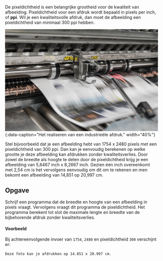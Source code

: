 De pixeldichtheid is een belangrijke grootheid voor de kwaliteit van afbeelding. Pixeldichtheid voor een afdruk wordt bepaald in pixels per inch, of **ppi**. Wil je een kwaliteitsvolle afdruk, dan moet de afbeelding een pixeldichtheid van minimaal 300 ppi hebben.

![Het realiseren van een industrieële afdruk.](media/bank-phrom-Tzm3Oyu_6sk-unsplash.jpg "Foto door Bank Phrom op Unsplash."){:data-caption="Het realiseren van een industrieële afdruk." width="40%"}

Stel bijvoorbeeld dat je een afbeelding hebt van 1754 x 2480 pixels met een pixeldichtheid van 300 ppi. Dan kan je eenvoudig berekenen op welke grootte je deze afbeelding kan afdrukken zonder kwaliteitsverlies. Door zowel de breedte als hoogte te delen door de pixeldichtheid krijg je een afbeelding van 5,8467 inch x 8,2667 inch. Gezien één inch overeenkomt met 2,54 cm is het vervolgens eenvoudig om dit om te rekenen en men bekomt een afbeelding van 14,851 op 20,997 cm.

## Opgave
Schrijf een programma dat de breedte en hoogte van een afbeelding in pixels vraagt. Vervolgens vraagt dit programma de pixeldichtheid.
Het programma berekent tot slot de maximale lengte en breedte van de bijbehorende afdruk zonder kwaliteitsverlies.

#### Voorbeeld
Bij achtereenvolgende invoer van `1754`, `2480` en pixeldichtheid `300` verschijnt er:
```
Deze foto kan je afdrukken op 14.851 x 20.997 cm.
```